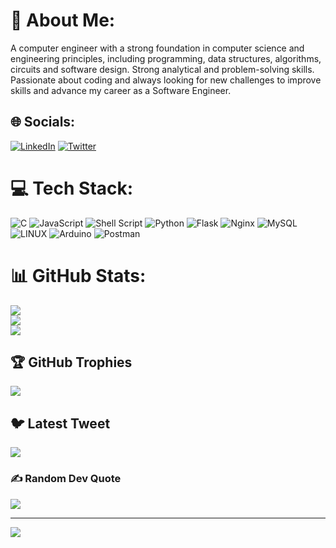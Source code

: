 # 💫 About Me:
A computer engineer with a strong foundation in computer science and engineering principles,
including programming, data structures, algorithms, circuits and software design. Strong analytical
and problem-solving skills. Passionate about coding and always looking for new challenges to
improve skills and advance my career as a Software Engineer.


## 🌐 Socials:
[![LinkedIn](https://img.shields.io/badge/LinkedIn-%230077B5.svg?logo=linkedin&logoColor=white)](https://linkedin.com/in/ifechukwu-ogidi-theophilus) [![Twitter](https://img.shields.io/badge/Twitter-%231DA1F2.svg?logo=Twitter&logoColor=white)](https://twitter.com/IfechukwuOgidi1) 

# 💻 Tech Stack:
![C](https://img.shields.io/badge/c-%2300599C.svg?style=for-the-badge&logo=c&logoColor=white) ![JavaScript](https://img.shields.io/badge/javascript-%23323330.svg?style=for-the-badge&logo=javascript&logoColor=%23F7DF1E) ![Shell Script](https://img.shields.io/badge/shell_script-%23121011.svg?style=for-the-badge&logo=gnu-bash&logoColor=white) ![Python](https://img.shields.io/badge/python-3670A0?style=for-the-badge&logo=python&logoColor=ffdd54) ![Flask](https://img.shields.io/badge/flask-%23000.svg?style=for-the-badge&logo=flask&logoColor=white) ![Nginx](https://img.shields.io/badge/nginx-%23009639.svg?style=for-the-badge&logo=nginx&logoColor=white) ![MySQL](https://img.shields.io/badge/mysql-%2300f.svg?style=for-the-badge&logo=mysql&logoColor=white) ![LINUX](https://img.shields.io/badge/Linux-FCC624?style=for-the-badge&logo=linux&logoColor=black) ![Arduino](https://img.shields.io/badge/-Arduino-00979D?style=for-the-badge&logo=Arduino&logoColor=white) ![Postman](https://img.shields.io/badge/Postman-FF6C37?style=for-the-badge&logo=postman&logoColor=white)
# 📊 GitHub Stats:
![](https://github-readme-stats.vercel.app/api?username=ifechukwu001&theme=chartreuse-dark&hide_border=true&include_all_commits=true&count_private=true)<br/>
![](https://github-readme-streak-stats.herokuapp.com/?user=ifechukwu001&theme=chartreuse-dark&hide_border=true)<br/>
![](https://github-readme-stats.vercel.app/api/top-langs/?username=ifechukwu001&theme=chartreuse-dark&hide_border=true&include_all_commits=true&count_private=true&layout=compact)

## 🏆 GitHub Trophies
![](https://github-profile-trophy.vercel.app/?username=ifechukwu001&theme=matrix&no-frame=true&no-bg=false&margin-w=4)

## 🐦 Latest Tweet
[![](https://gtce.itsvg.in/api?username=IfechukwuOgidi1)](https://github.com/VishwaGauravIn/github-twitter-card-embed)

### ✍️ Random Dev Quote
![](https://quotes-github-readme.vercel.app/api?type=horizontal&theme=merko)

---
[![](https://visitcount.itsvg.in/api?id=ifechukwu001&icon=6&color=3)](https://visitcount.itsvg.in)

<!-- Proudly created with GPRM ( https://gprm.itsvg.in ) -->
